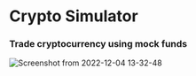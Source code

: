 # Crypto Simulator

### Trade cryptocurrency using mock funds

![Screenshot from 2022-12-04 13-32-48](https://user-images.githubusercontent.com/85792168/205488335-e2b28f31-dab7-4414-9222-e409b9fbb97c.png)
